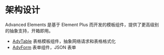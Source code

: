 # 架构设计

Advanced Elements 是基于 Element Plus 而开发的模板组件，提供了更高级别的抽象支持，开箱即用。

- [AdvTable](./table) 表格模板组件，抽象网络请求和表格格式化
- [AdvForm](./form) 表单组件，JSON 表单
